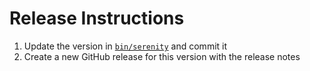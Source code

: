 # Release Instructions

1. Update the version in [`bin/serenity`](./bin/serenity) and commit it
2. Create a new GitHub release for this version with the release notes
